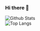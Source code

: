 ### Hi there 👋

<!--
**rizalanggoro/rizalanggoro** is a ✨ _special_ ✨ repository because its `README.md` (this file) appears on your GitHub profile.

Here are some ideas to get you started:

- 🔭 I’m currently working on ...
- 🌱 I’m currently learning ...
- 👯 I’m looking to collaborate on ...
- 🤔 I’m looking for help with ...
- 💬 Ask me about ...
- 📫 How to reach me: ...
- 😄 Pronouns: ...
- ⚡ Fun fact: ...
-->

![Github Stats](https://github-readme-stats.vercel.app/api?username=rizalanggoro&theme=tokyonight&show_icons=true)
<br>
![Top Langs](https://github-readme-stats.vercel.app/api/top-langs/?username=rizalanggoro&theme=tokyonight&layout=compact)
